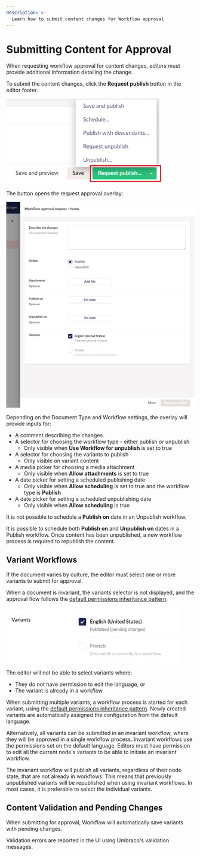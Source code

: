```yaml
---
description: >-
  Learn how to submit content changes for Workflow approval
---
```


# Submitting Content for Approval

When requesting workflow approval for content changes, editors must provide additional information detailing the change.

To submit the content changes, click the **Request publish** button in the editor footer.

![Buttons](../images/Buttons.png)

The button opens the request approval overlay:

![Request approval overlay](./images/approval-request-overlay-detailed.png)

Depending on the Document Type and Workflow settings, the overlay will provide inputs for:

- A comment describing the changes
- A selector for choosing the workflow type - either publish or unpublish
  - Only visible when **Use Workflow for unpublish** is set to true
- A selector for choosing the variants to publish
  - Only visible on variant content
- A media picker for choosing a media attachment
  - Only visible when **Allow attachments** is set to true
- A date picker for setting a scheduled publishing date
  - Only visible when **Allow scheduling** is set to true and the workflow type is **Publish**
- A date picker for setting a scheduled unpublishing date
  - Only visible when **Allow scheduling** is true

It is not possible to schedule a **Publish on** date in an Unpublish workflow.

It is possible to schedule both **Publish on** and **Unpublish on** dates in a Publish workflow. Once content has been unpublished, a new workflow process is required to republish the content.

## Variant Workflows

If the document varies by culture, the editor must select one or more variants to submit for approval.

When a document is invariant, the variants selector is not displayed, and the approval flow follows the [default permissions inheritance pattern](workflow-content-app.md#approval-flow-types).

![Request approval overlay](./images/approval-request-overlay-variants.png)

The editor will not be able to select variants where:

- They do not have permission to edit the language, or
- The variant is already in a workflow.

When submitting multiple variants, a workflow process is started for each variant, using the [default permissions inheritance pattern](workflow-content-app.md#approval-flow-types). Newly created variants are automatically assigned the configuration from the default language.

Alternatively, all variants can be submitted in an invariant workflow, where they will be approved in a single workflow process. Invariant workflows use the permissions set on the default language. Editors must have permission to edit all the current node's variants to be able to initiate an invariant workflow.

The invariant workflow will publish all variants, regardless of their node state, that are not already in workflows. This means that previously unpublished variants will be republished when using invariant workflows. In most cases, it is preferable to select the individual variants.

## Content Validation and Pending Changes

When submitting for approval, Workflow will automatically save variants with pending changes.

Validation errors are reported in the UI using Umbraco's validation messages.
